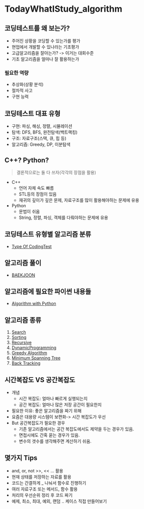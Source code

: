# TodayWhatIStudy_algorithm

## 코딩테스트를 왜 보는가?

- 주어진 상황을 코딩할 수 있는가를 평가
- 현업에서 개발할 수 있나라는 기초평가
- 고급알고리즘을 잘아는가? -> 이거는 대회수준
- 기초 알고리즘을 얼마나 잘 활용하는가

### 필요한 역량

- 추상화(상황 분석)
- 절차적 사고
- 구현 능력

## 코딩테스트 대표 유형

- 구현: 파싱, 해싱, 정렬, 시뮬레이션
- 탐색: DFS, BFS, 완전탐색(백트랙킹)
- 구조: 자료구조(스택, 큐, 힙 등)
- 알고리즘: Greedy, DP, 이분탐색

## C++? Python?

> 결론적으로는 둘 다 쓰자(각각의 장점을 활용)

- C++
  - 언어 자체 속도 빠름
  - STL등의 장점이 있음
  - 재귀의 깊이가 깊은 문제, 자료구조를 많이 활용해야하는 문제에 유용
- Python
  - 문법이 쉬움
  - String, 정렬, 파싱, 객체를 다뤄야하는 문제에 유용

## 코딩테스트 유형별 알고리즘 분류

- [Type Of CodingTest](TypeofCodingTest)

## 알고리즘 풀이

- [BAEKJOON](BAEKJOON)

## 알고리즘에 필요한 파이썬 내용들

- [Algorithm with Python](Python)

## 알고리즘 종류

1. [Search](Search)
2. [Sorting](sorting)
3. [Recursive](Recursive)
4. [DynamicProgramming](DynamicProgramming)
5. [Greedy Algorithm](Greedy)
6. [Minimum Spanning Tree](MST)
7. [Back Tracking](BackTracking)

## 시간복잡도 VS 공간복잡도

- 개념
  - 시간 복잡도: 얼마나 빠르게 실행되는지
  - 공간 복잡도: 얼마나 많은 저장 공간이 필요한지
- 필요한 이유: 좋은 알고리즘을 짜기 위해
- 요즘은 대용량 시스템이 보편화-> 시간 복잡도가 우선
- But 공간복잡도가 필요한 경우
  - 기존 알고리즘에서는 공간 복잡도에서도 제약을 두는 경우가 있음.
  - 면접시에도 간혹 묻는 경우가 있음.
  - 변수의 갯수를 생각해주면 계산하기 쉬움.

## 몇가지 Tips

- and, or, not >>, << ... 활용
- 현재 상태를 저장하는 자료를 활용
- 코드는 간결하게 \_ 나눠서 함수로 진행하기
- 여러 자료구조 또는 메서드, 함수 활용
- 처리의 우선순위 정리 후 코드 짜기
- 예제, 최소, 최대, 예외, 랜덤 .. 케이스 직접 만들어보기
